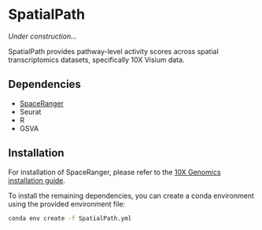 # SpatialPath

*Under construction...*

SpatialPath provides pathway-level activity scores across spatial transcriptomics datasets, specifically 10X Visium data.

## Dependencies

- [SpaceRanger](https://www.10xgenomics.com/support/software/space-ranger/downloads/space-ranger-installation)
- Seurat
- R
- GSVA

## Installation

For installation of SpaceRanger, please refer to the [10X Genomics installation guide](https://www.10xgenomics.com/support/software/space-ranger/downloads/space-ranger-installation).

To install the remaining dependencies, you can create a conda environment using the provided environment file:

```bash
conda env create -f SpatialPath.yml
```

